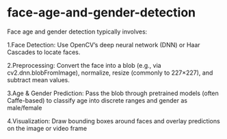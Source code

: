 # face-age-and-gender-detection
Face age and gender detection typically involves:

1.Face Detection: Use OpenCV’s deep neural network (DNN) or Haar Cascades to locate faces.

2.Preprocessing: Convert the face into a blob (e.g., via cv2.dnn.blobFromImage), normalize, resize (commonly to 227×227), and subtract mean values.

3.Age & Gender Prediction: Pass the blob through pretrained models (often Caffe-based) to classify age into discrete ranges and gender as male/female

4.Visualization: Draw bounding boxes around faces and overlay predictions on the image or video frame
